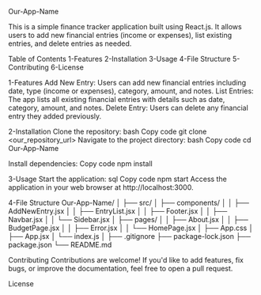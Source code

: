 Our-App-Name 

This is a simple finance tracker application built using React.js. It allows users to add new financial entries (income or expenses), list existing entries, and delete entries as needed.


Table of Contents
1-Features
2-Installation
3-Usage
4-File Structure
5-Contributing
6-License


1-Features
Add New Entry: Users can add new financial entries including date, type (income or expenses), category, amount, and notes.
List Entries: The app lists all existing financial entries with details such as date, category, amount, and notes.
Delete Entry: Users can delete any financial entry they added previously.

2-Installation
Clone the repository:
bash
Copy code
git clone <our_repository_url>
Navigate to the project directory:
bash
Copy code
cd Our-App-Name

Install dependencies:
Copy code
npm install

3-Usage
Start the application:
sql
Copy code
npm start
Access the application in your web browser at http://localhost:3000.

4-File Structure
Our-App-Name/
│
├── src/
│   ├── components/
│   │   ├── AddNewEntry.jsx
│   │   ├── EntryList.jsx
│   │   ├── Footer.jsx
│   │   ├── Navbar.jsx
│   │   └── Sidebar.jsx
│   ├── pages/
│   │   ├── About.jsx
│   │   ├── BudgetPage.jsx
│   │   ├── Error.jsx
│   │   └── HomePage.jsx
│   ├── App.css
│   ├── App.jsx
│   └── index.js
│
├── .gitignore
├── package-lock.json
├── package.json
└── README.md

Contributing
Contributions are welcome! If you'd like to add features, fix bugs, or improve the documentation, feel free to open a pull request.

License
<!-- This project is licensed under the MIT License - see the LICENSE file for details. -->





